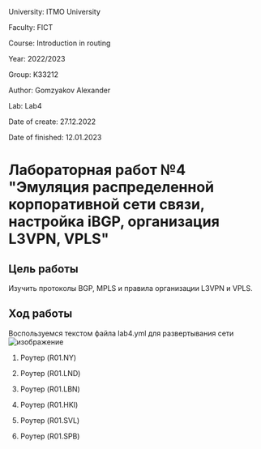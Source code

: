 University: ITMO University

Faculty: FICT

Course: Introduction in routing

Year: 2022/2023

Group: K33212

Author: Gomzyakov Alexander

Lab: Lab4

Date of create: 27.12.2022

Date of finished: 12.01.2023
# Лабораторная работ №4 "Эмуляция распределенной корпоративной сети связи, настройка iBGP, организация L3VPN, VPLS" #

## Цель работы ##
Изучить протоколы BGP, MPLS и правила организации L3VPN и VPLS.
## Ход работы ##
Воспользуемся текстом файла lab4.yml для развертывания сети
![изображение](https://user-images.githubusercontent.com/71012423/212117020-e2cb7938-85f4-487e-8349-4ad6d5456016.png)
1. Роутер (R01.NY)



2. Роутер (R01.LND)



3. Роутер (R01.LBN)



4. Роутер (R01.HKI)



5. Роутер (R01.SVL)



6. Роутер (R01.SPB)
